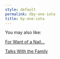 ```yaml
---
style: default
permalink: Xby-one-iota
title: by-one-iota
---
```

You may also like:

[For Want of a Nail...](http://scp-wiki.net/for-want-of-a-nail)

[Talks With the Family](http://scp-wiki.net/talks-with-the-family)
